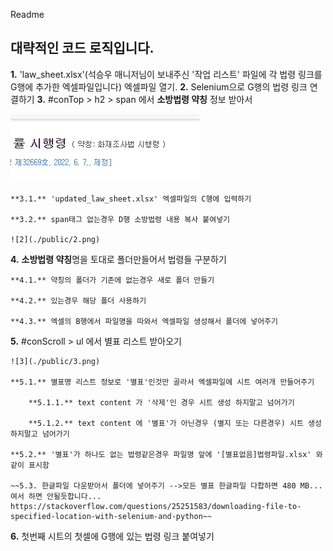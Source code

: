 Readme
## 대략적인 코드 로직입니다.

**1.** 'law_sheet.xlsx'(석승우 매니저님이 보내주신 '작업 리스트' 파일에 각 법령 링크를 G행에 추가한 엑셀파일입니다) 엑셀파일 열기.
**2.** Selenium으로 G행의 법령 링크 연결하기
**3.** #conTop > h2 > span 에서 **소방법령 약칭** 정보 받아서

   ![1](./public/1.png)

 	**3.1.** 'updated_law_sheet.xlsx' 엑셀파일의 C행에 입력하기
   
	**3.2.** span태그 없는경우 D행 소방법령 내용 복사 붙여넣기

    ![2](./public/2.png)

**4.** **소방법령 약칭**명을 토대로 폴더만들어서 법령들 구분하기

	**4.1.** 약칭의 폴더가 기존에 없는경우 새로 폴더 만들기

	**4.2.** 있는경우 해당 폴더 사용하기 

	**4.3.** 엑셀의 B행에서 파일명을 따와서 엑셀파일 생성해서 폴더에 넣어주기

**5.** #conScroll > ul 에서 별표 리스트 받아오기

    ![3](./public/3.png)

 	**5.1.** 별표명 리스트 정보로 '별표'인것만 골라서 엑셀파일에 시트 여러개 만들어주기
	
		**5.1.1.** text content 가 '삭제'인 경우 시트 생성 하지말고 넘어가기
	
		**5.1.2.** text content 에 '별표'가 아닌경우 (별지 또는 다른경우) 시트 생성 하지말고 넘어가기

   	**5.2.** '별표'가 하나도 없는 법령같은경우 파일명 앞에 '[별표없음]법령파일.xlsx' 와같이 표시함
	
 	~~5.3. 한글파일 다운받아서 폴더에 넣어주기 -->모든 별표 한글파일 다합하면 480 MB... 여서 하면 안될듯합니다... https://stackoverflow.com/questions/25251583/downloading-file-to-specified-location-with-selenium-and-python~~

**6.** 첫번째 시트의 첫셀에 G행에 있는 법령 링크 붙여넣기
